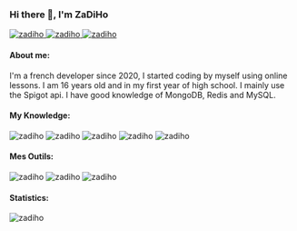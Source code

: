 ### Hi there 👋, I'm ZaDiHo

<p align="left"> <a href="https://twitter.com/pvst_tom" target="_blank" ><img src="https://img.shields.io/twitter/follow/pvst_tom?logo=twitter&style=for-the-badge" alt="zadiho" /> </a> 
<a href="https://github.com/AzionMC-team" target="_blank" ><img src="https://img.shields.io/badge/Azion-%23121011.svg?style=for-the-badge&logo=github&logoColor=white" alt="zadiho" /> </a>
<a href="https://discord.gg/cw3rxzVs" target="_blank" ><img src="https://img.shields.io/badge/project-%237289DA.svg?style=for-the-badge&logo=discord&logoColor=white" alt="zadiho" /> </a> </p>

<h4 align="left">About me:</h4>
I'm a french developer since 2020, I started coding by myself using online lessons. I am 16 years old and in my first year of high school. I mainly use the Spigot api. I have good knowledge of MongoDB, Redis and MySQL.

<h4 align="left">My Knowledge:</h4>
<p align="left"> 
  <img src="https://img.shields.io/badge/java-%23ED8B00.svg?style=for-the-badge&logo=java&logoColor=white" alt="zadiho" />
  <img src="https://img.shields.io/badge/MongoDB-%234ea94b.svg?style=for-the-badge&logo=mongodb&logoColor=white" alt="zadiho" />
  <img src="https://img.shields.io/badge/redis-%23DD0031.svg?style=for-the-badge&logo=redis&logoColor=white" alt="zadiho" />
  <img src="https://img.shields.io/badge/mysql-%2300f.svg?style=for-the-badge&logo=mysql&logoColor=white" alt="zadiho" />
  <img src="https://img.shields.io/badge/git-%23F05033.svg?style=for-the-badge&logo=git&logoColor=white" alt="zadiho" />
</p>


<h4 align="left">Mes Outils:</h4>
<p align="left"> 
  <img src="https://img.shields.io/badge/IntelliJIDEA-000000.svg?style=for-the-badge&logo=intellij-idea&logoColor=white" alt="zadiho" />
   <img src="https://img.shields.io/badge/Visual%20Studio-5C2D91.svg?style=for-the-badge&logo=visual-studio&logoColor=white" alt="zadiho" />
  <img src="https://img.shields.io/badge/webstorm-143?style=for-the-badge&logo=webstorm&logoColor=white&color=black" alt="zadiho" />
</p>
  
<h4 align="left">Statistics:</h4>
<p><img align="" src="https://github-readme-stats.vercel.app/api?username=zadiho&show_icons=true&theme=dark" alt="zadiho" /></p>
